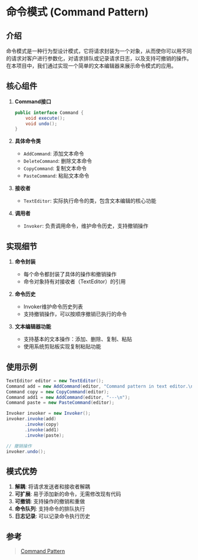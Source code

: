 # 命令模式 (Command Pattern)

## 介绍

命令模式是一种行为型设计模式，它将请求封装为一个对象，从而使你可以用不同的请求对客户进行参数化，对请求排队或记录请求日志，以及支持可撤销的操作。在本项目中，我们通过实现一个简单的文本编辑器来展示命令模式的应用。

## 核心组件

1. **Command接口**
   ```java
   public interface Command {
       void execute();
       void undo();
   }
   ```

2. **具体命令类**
   - `AddCommand`: 添加文本命令
   - `DeleteCommand`: 删除文本命令
   - `CopyCommand`: 复制文本命令
   - `PasteCommand`: 粘贴文本命令

3. **接收者**
   - `TextEditor`: 实际执行命令的类，包含文本编辑的核心功能

4. **调用者**
   - `Invoker`: 负责调用命令，维护命令历史，支持撤销操作

## 实现细节

1. **命令封装**
   - 每个命令都封装了具体的操作和撤销操作
   - 命令对象持有对接收者（TextEditor）的引用

2. **命令历史**
   - Invoker维护命令历史列表
   - 支持撤销操作，可以按顺序撤销已执行的命令

3. **文本编辑器功能**
   - 支持基本的文本操作：添加、删除、复制、粘贴
   - 使用系统剪贴板实现复制粘贴功能

## 使用示例

```java
TextEditor editor = new TextEditor();
Command add = new AddCommand(editor, "Command pattern in text editor.\n");
Command copy = new CopyCommand(editor);
Command add1 = new AddCommand(editor, "---\n");
Command paste = new PasteCommand(editor);

Invoker invoker = new Invoker();
invoker.invoke(add)
       .invoke(copy)
       .invoke(add1)
       .invoke(paste);

// 撤销操作
invoker.undo();
```

## 模式优势

1. **解耦**: 将请求发送者和接收者解耦
2. **可扩展**: 易于添加新的命令，无需修改现有代码
3. **可撤销**: 支持操作的撤销和重做
4. **命令队列**: 支持命令的排队执行
5. **日志记录**: 可以记录命令执行历史

## 参考

> [Command Pattern](https://refactoringguru.cn/design-patterns/command)